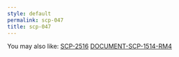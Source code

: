 ```yaml
---
style: default
permalink: scp-047
title: scp-047
---
```

You may also like:
[SCP-2516](http://scp-wiki.net/scp-2516)
[DOCUMENT-SCP-1514-RM4](http://scp-wiki.net/document-scp-1514-rm4)
